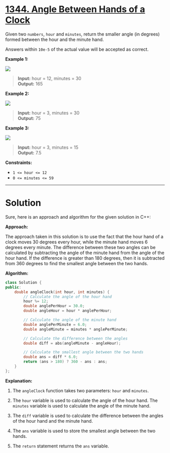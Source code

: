 # [1344. Angle Between Hands of a Clock](https://leetcode.com/problems/angle-between-hands-of-a-clock/)

Given two `numbers`, `hour` and `minutes`, return the smaller angle (in degrees) formed between the hour and the minute hand.

Answers within `10e-5` of the actual value will be accepted as correct.

**Example 1:**

![](https://assets.leetcode.com/uploads/2019/12/26/sample_1_1673.png)

>**Input:** hour = 12, minutes = 30<br>
**Output:** 165

**Example 2:**

![](https://assets.leetcode.com/uploads/2019/12/26/sample_2_1673.png)

>**Input:** hour = 3, minutes = 30<br>
**Output:** 75

**Example 3:**

![](https://assets.leetcode.com/uploads/2019/12/26/sample_3_1673.png)

>**Input:** hour = 3, minutes = 15<br>
**Output:** 7.5
 

**Constraints:**

- `1 <= hour <= 12`
- `0 <= minutes <= 59`
---
# Solution
Sure, here is an approach and algorithm for the given solution in C++:

**Approach:**

The approach taken in this solution is to use the fact that the hour hand of a clock moves 30 degrees every hour, while the minute hand moves 6 degrees every minute. The difference between these two angles can be calculated by subtracting the angle of the minute hand from the angle of the hour hand. If the difference is greater than 180 degrees, then it is subtracted from 360 degrees to find the smallest angle between the two hands.

**Algorithm:**

```c++
class Solution {
public:
    double angleClock(int hour, int minutes) {
        // Calculate the angle of the hour hand
        hour %= 12;
        double anglePerHour = 30.0;
        double angleHour = hour * anglePerHour;

        // Calculate the angle of the minute hand
        double anglePerMinute = 6.0;
        double angleMinute = minutes * anglePerMinute;

        // Calculate the difference between the angles
        double diff = abs(angleMinute - angleHour);

        // Calculate the smallest angle between the two hands
        double ans = diff * 6.0;
        return (ans > 180) ? 360 - ans : ans;
    }
};
```

**Explanation:**

1. The `angleClock` function takes two parameters: `hour` and `minutes`.

2. The `hour` variable is used to calculate the angle of the hour hand. The `minutes` variable is used to calculate the angle of the minute hand.

3. The `diff` variable is used to calculate the difference between the angles of the hour hand and the minute hand.

4. The `ans` variable is used to store the smallest angle between the two hands.

5. The `return` statement returns the `ans` variable.